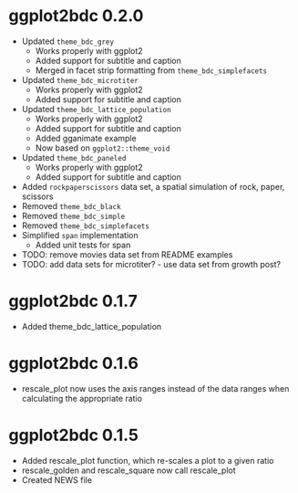 # ggplot2bdc 0.2.0

* Updated `theme_bdc_grey`
    * Works properly with ggplot2
    * Added support for subtitle and caption
    * Merged in facet strip formatting from `theme_bdc_simplefacets`
* Updated `theme_bdc_microtiter`
    * Works properly with ggplot2
    * Added support for subtitle and caption
* Updated `theme_bdc_lattice_population`
    * Works properly with ggplot2
    * Added support for subtitle and caption
    * Added gganimate example
    * Now based on `ggplot2::theme_void`
* Updated `theme_bdc_paneled`
    * Works properly with ggplot2
    * Added support for subtitle and caption
* Added `rockpaperscissors` data set, a spatial simulation of rock, paper, scissors
* Removed `theme_bdc_black`
* Removed `theme_bdc_simple`
* Removed `theme_bdc_simplefacets`
* Simplified `span` implementation
    * Added unit tests for span
* TODO: remove movies data set from README examples
* TODO: add data sets for microtiter? - use data set from growth post?

# ggplot2bdc 0.1.7

* Added theme_bdc_lattice_population

# ggplot2bdc 0.1.6

* rescale_plot now uses the axis ranges instead of the data ranges when calculating the appropriate ratio


# ggplot2bdc 0.1.5

* Added rescale_plot function, which re-scales a plot to a given ratio
* rescale_golden and rescale_square now call rescale_plot
* Created NEWS file

